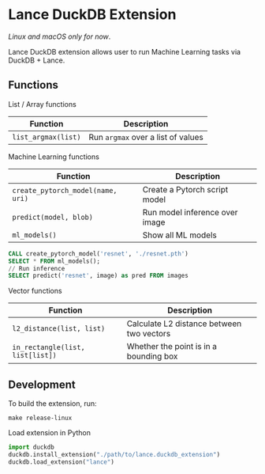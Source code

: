 # Lance DuckDB Extension

*Linux and macOS only for now*.

Lance DuckDB extension allows user to run Machine Learning tasks via DuckDB + Lance.

## Functions

List / Array functions

| Function            | Description                        |
|---------------------|------------------------------------|
| `list_argmax(list)` | Run `argmax` over a list of values |

Machine Learning functions

| Function                          | Description                    |
|-----------------------------------|--------------------------------|
| `create_pytorch_model(name, uri)` | Create a Pytorch script model  |
| `predict(model, blob)`            | Run model inference over image |
| `ml_models()`                     | Show all ML models             |

```sql
CALL create_pytorch_model('resnet', './resnet.pth')
SELECT * FROM ml_models();
// Run inference
SELECT predict('resnet', image) as pred FROM images
```

Vector functions

| Function                         | Description                               |
|----------------------------------|-------------------------------------------|
| `l2_distance(list, list)`        | Calculate L2 distance between two vectors |
| `in_rectangle(list, list[list])` | Whether the point is in a bounding box    |


## Development

To build the extension, run:

```shell
make release-linux
```

Load extension in Python
```python
import duckdb
duckdb.install_extension("./path/to/lance.duckdb_extension")
duckdb.load_extension("lance")
```
